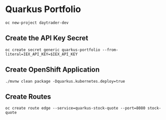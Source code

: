 # Quarkus Portfolio

```shell script
oc new-project daytrader-dev
```

## Create the API Key Secret
```shell script
oc create secret generic quarkus-portfolio --from-literal=IEX_API_KEY=$IEX_API_KEY
```

## Create OpenShift Application

```shell script
./mvnw clean package -Dquarkus.kubernetes.deploy=true
```

## Create Routes

```shell script
oc create route edge --service=quarkus-stock-quote --port=8080 stock-quote
```
